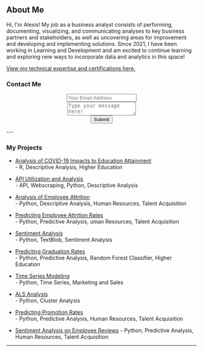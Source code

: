 ## About Me

Hi, I'm Alexis! My job as a business analyst consists of performing, documenting, visualizing, and communicating analyses to key business partners and stakeholders, as well as uncovering areas for improvement and developing and implementing solutions. Since 2021, I have been working in Learning and Development and am excited to continue learning and exploring new ways to incorporate data and analytics in this space! <br>

[View my technical expertise and certifications here.](work_experience.md)<br>
 
### Contact Me

<center><div id="contact">
        <div id="contact-form">
                <form action="https://formspree.io/xpzebbpr" method="POST">
                <input type="hidden" name="_subject" value="Contact Me" />
                <input type="email" name="_replyto" placeholder="Your Email Address" required><br>
                <textarea name="message" placeholder="Type your message here!" required></textarea><br>
                <button type="submit">Submit</button>
            </form>
        </div>
    </div></center>
---

### My Projects

- [Analysis of COVID-19 Impacts to Education Attainment](project01.md)<br>
        - R, Descriptive Analysis, Higher Education
 
- [API Utilization and Analysis](project02.md)<br>
        - API, Webscraping, Python, Descriptive Analysis
   
- [Analysis of Employee Attrition](project03.md)<br>
        - Python, Descriptive Analysis, Human Resources, Talent Acquisition
        
- [Predicting Employee Attrition Rates](project04.md)<br>
        - Python, Predictive Analysis, uman Resources, Talent Acquisition     
          
- [Sentiment Analysis](project05.md)<br>
        - Python, TextBlob, Sentiment Analysis
        
- [Predicting Graduation Rates](project06.md)<br>
        - Python, Predictive Analysis, Random Forest Classifier, Higher Education

- [Time Series Modeling](project07.md)<br>
        - Python, Time Series, Marketing and Sales
        
- [ALS Analysis](project08.md)<br>
        - Python, Cluster Analysis
        
- [Predicting Promotion Rates](project09.md)<br>
        - Python, Predictive Analysis, Human Resources, Talent Acquisition
        
- [Sentiment Analysis on Employee Reviews](project10.md)
        - Python, Predictive Analysis, Human Resources, Talent Acquisition
---


